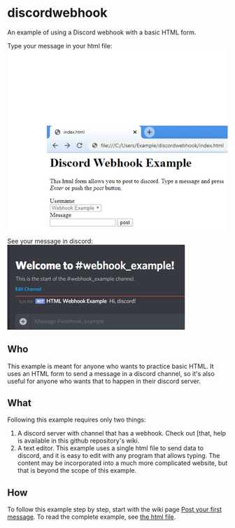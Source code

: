 discordwebhook
==============
An example of using a Discord webhook with a basic HTML form.

Type your message in your html file:  
![HTML form](img/html_form.png)

See your message in discord:  
![Discord message](img/discord.png)

Who
---
This example is meant for anyone who wants to practice basic HTML.  It uses an HTML form to send a message in a discord channel, so it's also useful for anyone who wants that to happen in their discord server.

What
----
Following this example requires only two things:
1. A discord server with channel that has a webhook.  Check out [that, help is available in this github repository's wiki.
2. A text editor.  This example uses a single html file to send data to discord, and it is easy to edit with any program that allows typing.  The content may be incorporated into a much more complicated website, but that is beyond the scope of this example.

How
---
To follow this example step by step, start with the wiki page [Post your first message](https://github.com/sethbattin/discordwebhook/wiki/Post-Your-First-Message).  To read the complete example, see [the html file](index.html).

